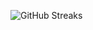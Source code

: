 ![GitHub Streaks](https://github-streaks-mqc9.onrender.com/streak/happilli/image?theme=midnight&cache_bust=1743202574&lang=ja)
